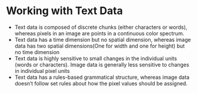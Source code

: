 # Working with Text Data

* Text data is composed of discrete chunks (either characters or words), whereas pixels in an image are points in a continuous color spectrum.
* Text data has a time dimension but no spatial dimension, whereas image data has two spatial dimensions(One for width and one for height) but no time dimension
* Text data is highly sensitive to small changes in the individual units (words or characters). Image data is generally less sensitive to changes in individual pixel units
* Text data has a rules-based grammatical structure, whereas image data doesn’t follow set rules about how the pixel values should be assigned.
